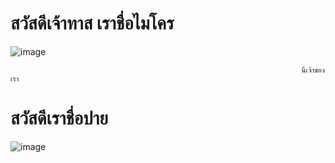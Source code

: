 # สวัสดีเจ้าทาส เราชื่อไมโคร
![image](https://scontent.fbkk10-1.fna.fbcdn.net/v/t1.0-9/118637480_2408119072824876_3982308769821243761_n.jpg?_nc_cat=108&ccb=2&_nc_sid=8bfeb9&_nc_ohc=aEXDygTvt24AX_4cSV5&_nc_ht=scontent.fbkk10-1.fna&oh=c4b29568bf25143ab39ab373c65b098d&oe=600915E3)

                                                                     นี่เจ้าของเรา

# สวัสดีเราชื่อปาย 
![image](https://scontent.fbkk10-1.fna.fbcdn.net/v/t1.0-9/95462851_2310564875913630_7179586985487499264_n.jpg?_nc_cat=101&ccb=2&_nc_sid=730e14&_nc_ohc=sbJQ9Zb0VeMAX9g1-97&_nc_ht=scontent.fbkk10-1.fna&oh=1a6988237cf6a0be652475e03de0d9c8&oe=600C9CB6)

